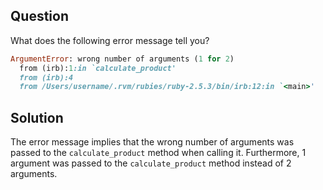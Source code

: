 ## Question
What does the following error message tell you?
```ruby
ArgumentError: wrong number of arguments (1 for 2)
  from (irb):1:in `calculate_product'
  from (irb):4
  from /Users/username/.rvm/rubies/ruby-2.5.3/bin/irb:12:in `<main>'
```

## Solution

The error message implies that the wrong number of arguments was passed to the `calculate_product` method when calling it. Furthermore, 1 argument was passed to the `calculate_product` method instead of 2 arguments.